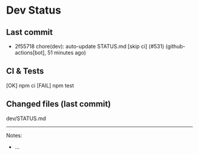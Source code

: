 # Dev Status

## Last commit
- 2f55718 chore(dev): auto-update STATUS.md [skip ci] (#531) (github-actions[bot], 51 minutes ago)
## CI & Tests
[OK] npm ci
[FAIL] npm test

## Changed files (last commit)
dev/STATUS.md

---
Notes:
- ...
